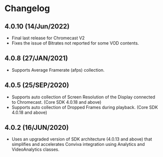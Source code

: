 
# Changelog

## 4.0.10 (14/Jun/2022)
* Final last release for Chromecast V2
* Fixes the issue of Bitrates not reported for some VOD contents. 

## 4.0.8 (27/JAN/2021)
* Supports Average Framerate (afps) collection.

## 4.0.5 (25/SEP/2020)
* Supports auto collection of Screen Resolution of the Display connected to Chromecast. (Core SDK 4.0.18 and above)
* Supports auto collection of Dropped Frames during playback. (Core SDK 4.0.18 and above)

## 4.0.2 (16/JUN/2020)
* Uses an upgraded version of SDK architecture (4.0.13 and above) that simplifies and accelerates Conviva integration using Analytics and VideoAnalytics classes.
